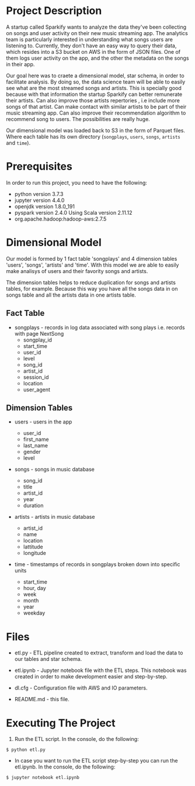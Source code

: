 # Project Description

A startup called Sparkify wants to analyze the data they've been collecting on songs and user activity on their new music streaming app. The analytics team is particularly interested in understanding what songs users are listening to. Currently, they don't have an easy way to query their data, which resides into a S3 bucket on AWS in the form of JSON files. One of them logs user activity on the app, and the other the metadata on the songs in their app.

Our goal here was to craete a dimensional model, star schema, in order to facilitate analysis.  By doing so, the data science team will be able to easily see what are the most streamed songs and artists. This is specially good because with that information the startup Sparkify can better remunerate their artists. Can also improve those artists repertories , i.e include more songs of that artist. Can make contact with similar artists to be part of their music streaming app. Can also improve their recommendation algorithm to recommend song to users. The possibilities are really huge.

Our dimensional model was loaded back to S3 in the form of Parquet files. Where each table has its own directory (`songplays`, `users`, `songs`, `artists` and `time`).

# Prerequisites

In order to run this project, you need to have the following:

- python version 3.7.3
- jupyter version 4.4.0
- openjdk version 1.8.0_191
- pyspark version 2.4.0 Using Scala version 2.11.12
- org.apache.hadoop:hadoop-aws:2.7.5

# Dimensional Model

Our model is formed by 1 fact table 'songplays' and 4 dimension tables 'users', 'songs', 'artists' and 'time'. With this model we are able to easily make analisys of users and their favority songs and artists. 

The dimension tables helps to reduce duplication for songs and artists tables, for example. Because this way you have all the songs data in on songs table and all the artists data in one artists table.

## Fact Table

- songplays - records in log data associated with song plays i.e. records with page NextSong
   - songplay_id
   - start_time
   - user_id
   - level
   - song_id
   - artist_id
   - session_id
   - location
   - user_agent

## Dimension Tables

- users - users in the app
   - user_id
   - first_name
   - last_name
   - gender
   - level
 
 
- songs - songs in music database
   - song_id
   - title
   - artist_id
   - year
   - duration
 
 
- artists - artists in music database
   - artist_id
   - name
   - location
   - lattitude
   - longitude
    
    
- time - timestamps of records in songplays broken down into specific units
   - start_time
   - hour, day
   - week
   - month
   - year
   - weekday


# Files

- etl.py - ETL pipeline created to extract, transform and load the data to our tables and star schema.

- etl.ipynb - Jupyter notebook file with the ETL steps. This notebook was created in order to make development easier and step-by-step.

- dl.cfg - Configuration file with AWS and IO parameters.

- README.md - this file.

# Executing The Project

1. Run the ETL script. In the console, do the following:

```shell
$ python etl.py
```

- In case you want to run the ETL script step-by-step you can run the etl.ipynb. In the console, do the following:

```shell
$ jupyter notebook etl.ipynb
```


